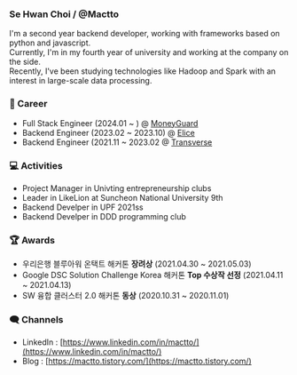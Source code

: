 ### Se Hwan Choi / @Mactto

I'm a second year backend developer, working with frameworks based on python and javascript.  
Currently, I'm in my fourth year of university and working at the company on the side.  
Recently, I've been studying technologies like Hadoop and Spark with an interest in large-scale data processing.  

  
### 🏢 Career

* Full Stack Engineer (2024.01 ~ ) @ [MoneyGuard](https://www.moneygd.com/default/)
* Backend Engineer (2023.02 ~ 2023.10) @ [Elice](https://elice.io/ko)
* Backend Engineer (2021.11 ~ 2023.02 @ [Transverse](https://evoclass.ai/)

### 💻 Activities

* Project Manager in Univting entrepreneurship clubs
* Leader in LikeLion at Suncheon National University 9th
* Backend Develper in UPF 2021ss
* Backend Develper in DDD programming club

### 🏆 Awards

* 우리은행 블루아워 온택트 해커톤 **장려상** (2021.04.30 ~ 2021.05.03)
* Google DSC Solution Challenge Korea 해커톤 **Top 수상작 선정** (2021.04.11 ~ 2021.04.13)
* SW 융합 클러스터 2.0 해커톤 **동상** (2020.10.31 ~ 2020.11.01)

### 🗨️ Channels

* LinkedIn : [https://www.linkedin.com/in/mactto/](https://www.linkedin.com/in/mactto/)
* Blog : [https://mactto.tistory.com/](https://mactto.tistory.com/)

